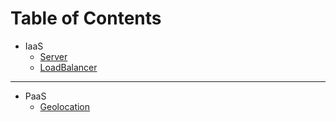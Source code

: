 # Table of Contents

* IaaS
  * [Server](./iaas/server/server-01.md)
  * [LoadBalancer](./iaas/loadbalancer/loadbalancer-01.md)

---

* PaaS
  * [Geolocation](./paas/geolocation/geolocation-01.md)